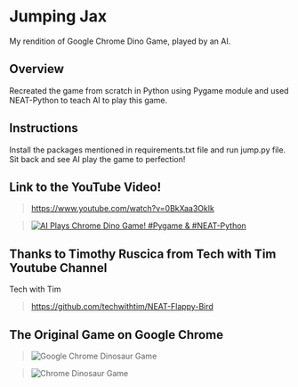 # Jumping Jax
My rendition of Google Chrome Dino Game, played by an AI.

## Overview
Recreated the game from scratch in Python using Pygame module and used NEAT-Python to teach AI to play this game.

## Instructions
Install the packages mentioned in requirements.txt file and run jump.py file. Sit back and see AI play the game to perfection!

## Link to the YouTube Video!
><https://www.youtube.com/watch?v=0BkXaa3Oklk><br/>

>[![AI Plays Chrome Dino Game! #Pygame & #NEAT-Python](https://i.makeagif.com/media/1-19-2021/G-xDBA.gif)](https://www.youtube.com/watch?v=0BkXaa3Oklk)

## Thanks to Timothy Ruscica from Tech with Tim Youtube Channel
Tech with Tim
><https://github.com/techwithtim/NEAT-Flappy-Bird>

## The Original Game on Google Chrome
>![Google Chrome Dinosaur Game](https://i.makeagif.com/media/1-19-2021/qJUXoP.gif)

>![Chrome Dinosaur Game](https://i.makeagif.com/media/7-04-2020/xs0_98.gif)
